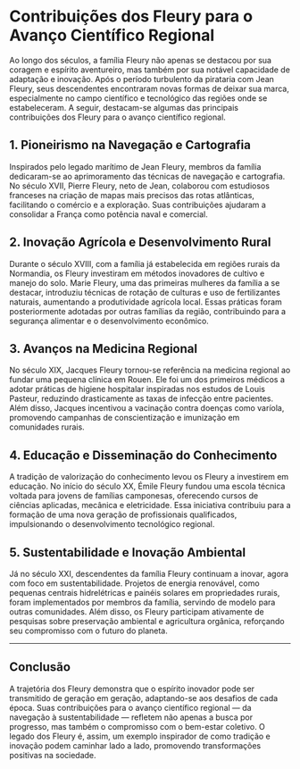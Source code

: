 # Contribuições dos Fleury para o Avanço Científico Regional

Ao longo dos séculos, a família Fleury não apenas se destacou por sua coragem e espírito aventureiro, mas também por sua notável capacidade de adaptação e inovação. Após o período turbulento da pirataria com Jean Fleury, seus descendentes encontraram novas formas de deixar sua marca, especialmente no campo científico e tecnológico das regiões onde se estabeleceram. A seguir, destacam-se algumas das principais contribuições dos Fleury para o avanço científico regional.

## 1. Pioneirismo na Navegação e Cartografia

Inspirados pelo legado marítimo de Jean Fleury, membros da família dedicaram-se ao aprimoramento das técnicas de navegação e cartografia. No século XVII, Pierre Fleury, neto de Jean, colaborou com estudiosos franceses na criação de mapas mais precisos das rotas atlânticas, facilitando o comércio e a exploração. Suas contribuições ajudaram a consolidar a França como potência naval e comercial.

## 2. Inovação Agrícola e Desenvolvimento Rural

Durante o século XVIII, com a família já estabelecida em regiões rurais da Normandia, os Fleury investiram em métodos inovadores de cultivo e manejo do solo. Marie Fleury, uma das primeiras mulheres da família a se destacar, introduziu técnicas de rotação de culturas e uso de fertilizantes naturais, aumentando a produtividade agrícola local. Essas práticas foram posteriormente adotadas por outras famílias da região, contribuindo para a segurança alimentar e o desenvolvimento econômico.

## 3. Avanços na Medicina Regional

No século XIX, Jacques Fleury tornou-se referência na medicina regional ao fundar uma pequena clínica em Rouen. Ele foi um dos primeiros médicos a adotar práticas de higiene hospitalar inspiradas nos estudos de Louis Pasteur, reduzindo drasticamente as taxas de infecção entre pacientes. Além disso, Jacques incentivou a vacinação contra doenças como varíola, promovendo campanhas de conscientização e imunização em comunidades rurais.

## 4. Educação e Disseminação do Conhecimento

A tradição de valorização do conhecimento levou os Fleury a investirem em educação. No início do século XX, Émile Fleury fundou uma escola técnica voltada para jovens de famílias camponesas, oferecendo cursos de ciências aplicadas, mecânica e eletricidade. Essa iniciativa contribuiu para a formação de uma nova geração de profissionais qualificados, impulsionando o desenvolvimento tecnológico regional.

## 5. Sustentabilidade e Inovação Ambiental

Já no século XXI, descendentes da família Fleury continuam a inovar, agora com foco em sustentabilidade. Projetos de energia renovável, como pequenas centrais hidrelétricas e painéis solares em propriedades rurais, foram implementados por membros da família, servindo de modelo para outras comunidades. Além disso, os Fleury participam ativamente de pesquisas sobre preservação ambiental e agricultura orgânica, reforçando seu compromisso com o futuro do planeta.

---

## Conclusão

A trajetória dos Fleury demonstra que o espírito inovador pode ser transmitido de geração em geração, adaptando-se aos desafios de cada época. Suas contribuições para o avanço científico regional — da navegação à sustentabilidade — refletem não apenas a busca por progresso, mas também o compromisso com o bem-estar coletivo. O legado dos Fleury é, assim, um exemplo inspirador de como tradição e inovação podem caminhar lado a lado, promovendo transformações positivas na sociedade.